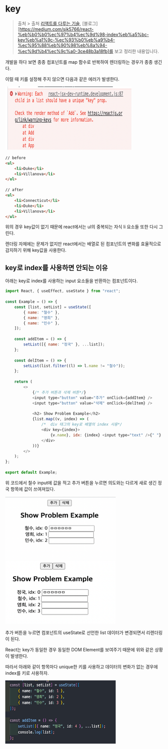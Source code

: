 # key

> 출처 > 출처 [리액트를 다루는 기술](http://www.kyobobook.co.kr/product/detailViewKor.laf?mallGb=KOR&ejkGb=KOR&barcode=9791160508796), [블로그][https://medium.com/sjk5766/react-%eb%b0%b0%ec%97%b4%ec%9d%98-index%eb%a5%bc-key%eb%a1%9c-%ec%93%b0%eb%a9%b4-%ec%95%88%eb%90%98%eb%8a%94-%ec%9d%b4%ec%9c%a0-3ce48b3a18fb]를 보고 정리한 내용입니다.

개발을 하다 보면 종종 컴포넌트를 map 함수로 반복하여 렌더링하는 경우가 종종 생긴다.

이럴 때 키를 설정해 주지 않으면 다음과 같은 에러가 발생한다.

<img
    src="image/key/error.png"
    width="400"
    height="200"
  />

```html
// before
<ul>
    <li>Duke</li>
    <li>Villanova</li>
</ul>

// after
<ul>
    <li>Connecticut</li>
    <li>Duke</li>
    <li>Villanova</li>
</ul>
```

위의 경우 key값이 없기 때문에 react에서는 ul의 중복되는 자식 li 요소들 또한 다시 그린다.

렌더링 자체에는 문제가 없지만 react에서는 배열로 된 컴포넌트의 변화를 효율적으로 감지하기 위해 key값을 사용한다.

## key로 index를 사용하면 안되는 이유

아래는 key로 index를 사용하는 input 요소들을 반환하는 컴포넌트이다.

```js
import React, { useEffect, useState } from "react";

const Example = () => {
    const [list, setList] = useState([
        { name: "철수" },
        { name: "영희" },
        { name: "민수" },
    ]);

    const addItem = () => {
        setList([{ name: "정국" }, ...list]);
    };

    const delItem = () => {
        setList(list.filter((l) => l.name != "철수"));
    };

    return (
        <>
            {/* 추가 버튼과 삭제 버튼*/}
            <input type="button" value="추가" onClick={addItem} />
            <input type="button" value="삭제" onClick={delItem} />

            <h2> Show Problem Example</h2>
            {list.map((v, index) => (
                /*  div 태그의 key로 배열의 index 사용*/
                <div key={index}>
                    {v.name}, idx: {index} <input type="text" />{" "}
                </div>
            ))}
        </>
    );
};

export default Example;
```

위 코드에서 철수 input에 값을 적고 추가 버튼을 누르면 의도와는 다르게 새로 생긴 정국 항목에 값이 쓰여져있다.

<img
    src="image/key/1.png"
    width="350"
    height="200"
  />
<img
    src="image/key/2.png"
    width="350"
    height="200"
  />

추가 버튼을 누르면 컴포넌트의 useState로 선언한 list 데이터가 변경되면서 리렌더링이 된다.

React는 key가 동일한 경우 동일한 DOM Element를 보여주기 때문에 위와 같은 상황이 발생한다.

따라서 아래와 같이 항목마다 unique한 키를 사용하고 데이터의 변화가 없는 경우에 index를 키로 사용하자.

<img
    src="image/key/id.png"
    width="350"
    height="200"
  />
